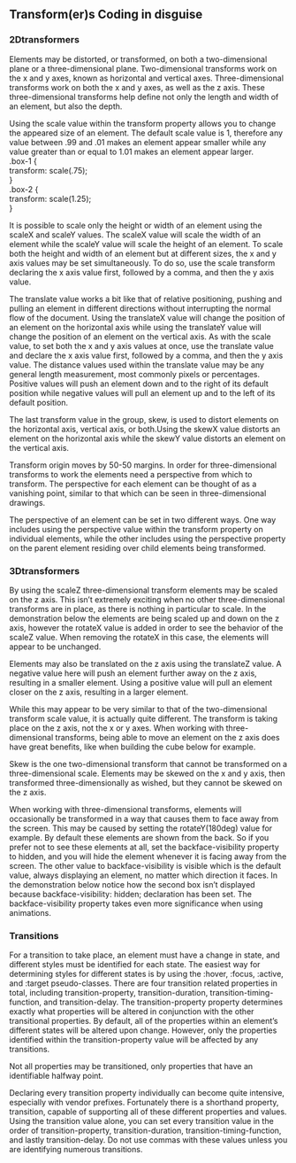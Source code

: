 ## Transform(er)s Coding in disguise  

### 2Dtransformers
Elements may be distorted, or transformed, on both a two-dimensional plane or a three-dimensional plane. Two-dimensional transforms work on the x and y axes, known as horizontal and vertical axes. Three-dimensional transforms work on both the x and y axes, as well as the z axis. These three-dimensional transforms help define not only the length and width of an element, but also the depth.  

Using the scale value within the transform property allows you to change the appeared size of an element. The default scale value is 1, therefore any value between .99 and .01 makes an element appear smaller while any value greater than or equal to 1.01 makes an element appear larger.  
.box-1 {  
  transform: scale(.75);  
}  
.box-2 {  
  transform: scale(1.25);  
}  

It is possible to scale only the height or width of an element using the scaleX and scaleY values. The scaleX value will scale the width of an element while the scaleY value will scale the height of an element. To scale both the height and width of an element but at different sizes, the x and y axis values may be set simultaneously. To do so, use the scale transform declaring the x axis value first, followed by a comma, and then the y axis value.  

The translate value works a bit like that of relative positioning, pushing and pulling an element in different directions without interrupting the normal flow of the document. Using the translateX value will change the position of an element on the horizontal axis while using the translateY value will change the position of an element on the vertical axis. As with the scale value, to set both the x and y axis values at once, use the translate value and declare the x axis value first, followed by a comma, and then the y axis value. The distance values used within the translate value may be any general length measurement, most commonly pixels or percentages. Positive values will push an element down and to the right of its default position while negative values will pull an element up and to the left of its default position.  

The last transform value in the group, skew, is used to distort elements on the horizontal axis, vertical axis, or both.Using the skewX value distorts an element on the horizontal axis while the skewY value distorts an element on the vertical axis.   

Transform origin moves by 50-50 margins. In order for three-dimensional transforms to work the elements need a perspective from which to transform. The perspective for each element can be thought of as a vanishing point, similar to that which can be seen in three-dimensional drawings.  

The perspective of an element can be set in two different ways. One way includes using the perspective value within the transform property on individual elements, while the other includes using the perspective property on the parent element residing over child elements being transformed.  

### 3Dtransformers  
By using the scaleZ three-dimensional transform elements may be scaled on the z axis. This isn’t extremely exciting when no other three-dimensional transforms are in place, as there is nothing in particular to scale. In the demonstration below the elements are being scaled up and down on the z axis, however the rotateX value is added in order to see the behavior of the scaleZ value. When removing the rotateX in this case, the elements will appear to be unchanged.  

Elements may also be translated on the z axis using the translateZ value. A negative value here will push an element further away on the z axis, resulting in a smaller element. Using a positive value will pull an element closer on the z axis, resulting in a larger element.  

While this may appear to be very similar to that of the two-dimensional transform scale value, it is actually quite different. The transform is taking place on the z axis, not the x or y axes. When working with three-dimensional transforms, being able to move an element on the z axis does have great benefits, like when building the cube below for example.  

Skew is the one two-dimensional transform that cannot be transformed on a three-dimensional scale. Elements may be skewed on the x and y axis, then transformed three-dimensionally as wished, but they cannot be skewed on the z axis.  

When working with three-dimensional transforms, elements will occasionally be transformed in a way that causes them to face away from the screen. This may be caused by setting the rotateY(180deg) value for example. By default these elements are shown from the back. So if you prefer not to see these elements at all, set the backface-visibility property to hidden, and you will hide the element whenever it is facing away from the screen. The other value to backface-visibility is visible which is the default value, always displaying an element, no matter which direction it faces. In the demonstration below notice how the second box isn’t displayed because backface-visibility: hidden; declaration has been set. The backface-visibility property takes even more significance when using animations.   

### Transitions
For a transition to take place, an element must have a change in state, and different styles must be identified for each state. The easiest way for determining styles for different states is by using the :hover, :focus, :active, and :target pseudo-classes. There are four transition related properties in total, including transition-property, transition-duration, transition-timing-function, and transition-delay. The transition-property property determines exactly what properties will be altered in conjunction with the other transitional properties. By default, all of the properties within an element’s different states will be altered upon change. However, only the properties identified within the transition-property value will be affected by any transitions.  

Not all properties may be transitioned, only properties that have an identifiable halfway point.  

Declaring every transition property individually can become quite intensive, especially with vendor prefixes. Fortunately there is a shorthand property, transition, capable of supporting all of these different properties and values. Using the transition value alone, you can set every transition value in the order of transition-property, transition-duration, transition-timing-function, and lastly transition-delay. Do not use commas with these values unless you are identifying numerous transitions.  

